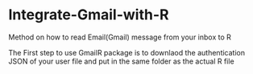 # Integrate-Gmail-with-R
Method on how to read Email(Gmail) message from your inbox to R

The First step to use GmailR package is to downlaod the authentication JSON of your user file and put in the same folder as 
the actual R file

